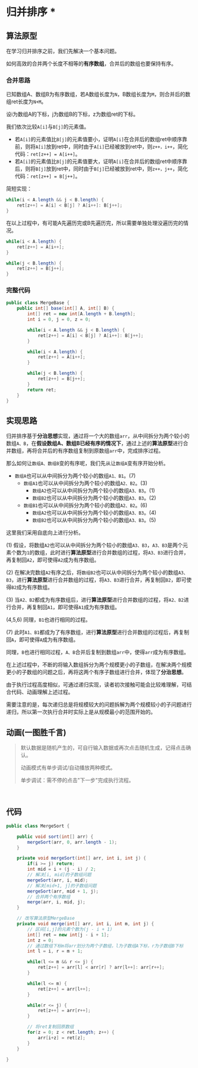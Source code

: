 # 归并排序 *

## 算法原型

在学习归并排序之前，我们先解决一个基本问题。

如何高效的合并两个长度不相等的**有序数组**，合并后的数组也要保持有序。
### 合并思路

已知数组A、数组B为有序数组，若A数组长度为`N`，B数组长度为`M`，则合并后的数组ret长度为`N+M`。

设i为数组A的下标，j为数组B的下标，z为数组ret的下标。

我们依次比较`A[i]`与`B[j]`的元素值。

- 若`A[i]`的元素值比`B[j]`的元素值要小，证明`A[i]`在合并后的数组ret中顺序靠前，则将`A[i]`放到ret中，同时由于`A[i]`已经被放到ret中，则`z++，i++`，简化代码：`ret[z++] = A[i++]`。
- 若`A[i]`的元素值比`B[j]`的元素值要大，证明`A[i]`在合并后的数组ret中顺序靠后，则将`B[j]`放到ret中，同时由于`B[j]`已经被放到ret中，则`z++，j++`，简化代码：`ret[z++] = B[j++]`。

简短实现：
```java
while(i < A.length && j < B.length) {
	ret[z++] = A[i] < B[j] ? A[i++]: B[j++];
}
```

在以上过程中，有可能A先遍历完或B先遍历完，所以需要单独处理没遍历完的情况。

```java
while(i < A.length) {
	ret[z++] = A[i++];
}

while(j < B.length) {
	ret[z++] = B[j++];
}
```

### 完整代码
```java
public class MergeBase {
    public int[] base(int[] A, int[] B) {
        int[] ret = new int[A.length + B.length];
        int i = 0, j = 0, z = 0;

        while(i < A.length && j < B.length) {
            ret[z++] = A[i] < B[j] ? A[i++]: B[j++];
        }

        while(i < A.length) {
            ret[z++] = A[i++];
        }

        while(j < B.length) {
            ret[z++] = B[j++];
        }
        return ret;
    }
}
```

## 实现思路

归并排序基于**分治思想**实现，通过将一个大的数组`arr`，从中间拆分为两个较小的数组`A、B`，在**假设数组A、数组B已经有序的情况下**，通过上述的**算法原型**进行合并数组，再将合并后的有序数组复制到原数组`arr`中，完成排序过程。

那么如何让`数组A、数组B`变的有序呢，我们先从让`数组A`变有序开始分析。

- `数组A`也可以从中间拆分为两个较小的数组`A1、B1`。(7)
    - `数组A1`也可以从中间拆分为两个较小的数组`A2、B2`。(3)
        - `数组A2`也可以从中间拆分为两个较小的数组`A3、B3`。(1)
        - `数组B2`也可以从中间拆分为两个较小的数组`A3、B3`。(2)
    - `数组B1`也可以从中间拆分为两个较小的数组`A2、B2`。(6)
        - `数组A2`也可以从中间拆分为两个较小的数组`A3、B3`。(4)
        - `数组B2`也可以从中间拆分为两个较小的数组`A3、B3`。(5)

这里我们采用自底向上进行分析。

(1) 假设，将数组`A2`也可以从中间拆分为两个较小的数组`A3、B3`，`A3、B3`是两个元素个数为`1`的数组，此时进行**算法原型**进行合并数组的过程，将`A3、B3`进行合并，再复制回`A2`，即可使得`A2`成为有序数组。

(2) 在解决完数组`A2`有序之后，将`数组B2`也可以从中间拆分为两个较小的数组`A3、B3`，进行**算法原型**进行合并数组的过程，将`A3、B3`进行合并，再复制回`B2`，即可使得`B2`成为有序数组。

(3) 当`A2、B2`都成为有序数组后，进行**算法原型**进行合并数组的过程，将`A2、B2`进行合并，再复制回`A1`，即可使得`A1`成为有序数组。

(4,5,6) 同理，`B1`也进行相同的过程。

(7) 此时`A1、B1`都成为了有序数组，进行**算法原型**进行合并数组的过程后，再复制回`A`，即可使得`A`成为有序数组。

同理，`B`也进行相同过程，`A、B`合并后复制到数组`arr`中，使得`arr`成为有序数组。

在上述过程中，不断的将输入数组拆分为两个规模更小的子数组，在解决两个规模更小的子数组的问题之后，再将这两个有序子数组进行合并，体现了**分治思想**。

由于执行过程高度相似，可通过递归实现，读者初次接触可能会比较难理解，可结合代码、动画理解上述过程。

需要注意的是，每次递归总是将规模较大的问题拆解为两个规模较小的子问题进行递归，所以第一次执行合并时实际上是从规模最小的范围开始的。

## 动画(一图胜千言)

> 默认数据是随机产生的，可自行输入数据或再次点击随机生成，记得点击确认。
>
> 动画模式有单步调试/自动播放两种模式。
>
> 单步调试：需不停的点击"下一步"完成执行流程。

<br>
<merge-sort />

## 代码

```java
public class MergeSort {

    public void sort(int[] arr) {
        mergeSort(arr, 0, arr.length - 1);
    }

    private void mergeSort(int[] arr, int i, int j) {
        if(i >= j) return;
        int mid = i + (j - i) / 2;
        // 解决[i, mid]的子数组问题
        mergeSort(arr, i, mid);
        // 解决[mid+1, j]的子数组问题
        mergeSort(arr, mid + 1, j);
        // 合并两个有序数组
        merge(arr, i, mid, j);
    }

    // 改写算法原型MergeBase
    private void merge(int[] arr, int i, int m, int j) {
	    // 区间[i,j]的元素个数为(j - i + 1)
        int[] ret = new int[j - i + 1];
        int z = 0;
	    // 通过数组下标m将arr划分为两个子数组，l为子数组A下标，r为子数组B下标
        int l = i, r = m + 1;

        while(l <= m && r <= j) {
            ret[z++] = arr[l] < arr[r] ? arr[l++]: arr[r++];
        }

        while(l <= m) {
            ret[z++] = arr[l++];
        }

        while(r <= j) {
            ret[z++] = arr[r++];
        }

        // 将ret复制回原数组
        for(z = 0; z < ret.length; z++) {
            arr[i+z] = ret[z];
        }
    }

}
```







